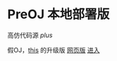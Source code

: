 # PreOJ 本地部署版

高仿代码源 $plus$

假OJ，[this](https://github.com/Hussein-01bit/OJ-System) 的升级版
[网页版](https://github.com/Gary-0925/PreOJ-net) [进入](https://gary-0925.github.io/PreOJ-net/oj.daimayuan.top)
